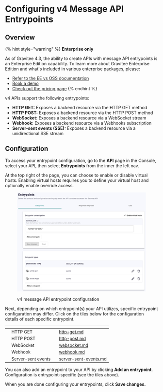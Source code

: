 # Configuring v4 Message API Entrypoints

## Overview

{% hint style="warning" %}
**Enterprise only**

As of Gravitee 4.3, the ability to create APIs with message API entrypoints is an Enterprise Edition capability. To learn more about Gravitee Enterprise Edition and what's included in various enterprise packages, please:

* [Refer to the EE vs OSS documentation](../../../../../../overview/gravitee-apim-enterprise-edition/)
* [Book a demo](https://app.gitbook.com/o/8qli0UVuPJ39JJdq9ebZ/s/rYZ7tzkLjFVST6ex6Jid/)
* [Check out the pricing page](https://www.gravitee.io/pricing)
{% endhint %}

v4 APIs support the following entrypoints:

* **HTTP GET:** Exposes a backend resource via the HTTP GET method
* **HTTP POST:** Exposes a backend resource via the HTTP POST method
* **WebSocket:** Exposes a backend resource via a WebSocket stream
* **Webhook:** Exposes a backend resource via a Webhooks subscription
* **Server-sent events (SSE):** Exposes a backend resource via a unidirectional SSE stream

## Configuration

To access your entrypoint configuration, go to the **API** page in the Console, select your API, then select **Entrypoints** from the inner the left nav.

At the top right of the page, you can choose to enable or disable virtual hosts. Enabling virtual hosts requires you to define your virtual host and optionally enable override access.

<figure><img src="../../../../../../.gitbook/assets/configure v4 message entrypoints.png" alt=""><figcaption><p>v4 message API entrypoint configuration</p></figcaption></figure>

Next, depending on which entrypoint(s) your API utilizes, specific entrypoint configuration may differ. Click on the tiles below for the configuration details of each specific entrypoint.

<table data-view="cards"><thead><tr><th></th><th></th><th></th><th data-hidden data-card-target data-type="content-ref"></th></tr></thead><tbody><tr><td></td><td>HTTP GET</td><td></td><td><a href="http-get.md">http-get.md</a></td></tr><tr><td></td><td>HTTP POST</td><td></td><td><a href="http-post.md">http-post.md</a></td></tr><tr><td></td><td>WebSocket</td><td></td><td><a href="websocket.md">websocket.md</a></td></tr><tr><td></td><td>Webhook</td><td></td><td><a href="webhook.md">webhook.md</a></td></tr><tr><td></td><td>Server-sent events</td><td></td><td><a href="server-sent-events.md">server-sent-events.md</a></td></tr></tbody></table>

You can also add an entrypoint to your API by clicking **Add an entrypoint**. Configuration is entrypoint-specific (see the tiles above).

When you are done configuring your entrypoints, click **Save changes.**
